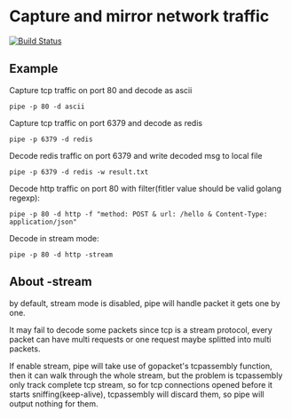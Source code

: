 # Capture and mirror network traffic

[![Build Status](https://travis-ci.org/monsterxx03/pipe.svg?branch=master)](https://travis-ci.org/monsterxx03/pipe)



## Example

Capture tcp traffic on port 80 and decode as ascii

    pipe -p 80 -d ascii

Capture tcp traffic on port 6379 and decode as redis

    pipe -p 6379 -d redis

Decode redis traffic on port 6379 and write decoded msg to local file

    pipe -p 6379 -d redis -w result.txt

Decode http traffic on port 80 with filter(fitler value should be valid golang regexp):

    pipe -p 80 -d http -f "method: POST & url: /hello & Content-Type: application/json"

Decode in stream mode:

    pipe -p 80 -d http -stream

## About -stream

by default, stream mode is disabled, pipe will handle packet it gets one by one.

It may fail to decode some packets since tcp is a stream protocol, every packet can have multi
requests or one request maybe splitted into multi packets.

If enable stream, pipe will take use of gopacket's tcpassembly function, then it can walk through the whole stream,
but the problem is tcpassembly only track complete tcp stream, so for tcp connections opened before it starts sniffing(keep-alive),
tcpassembly will discard them, so pipe will output nothing for them.
